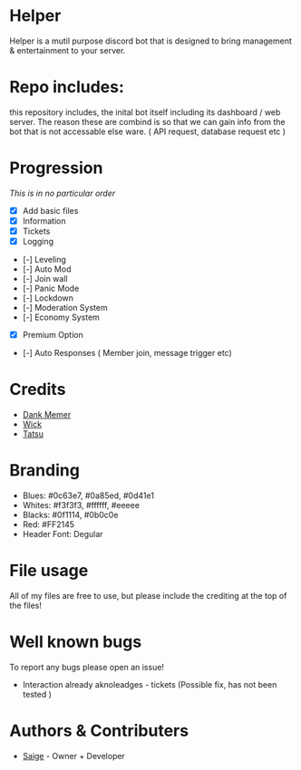 # Helper

Helper is a mutil purpose discord bot that is designed to bring management & entertainment to your server.

# Repo includes:

this repository includes, the inital bot itself including its dashboard / web server. The reason these are combind is so that we can gain info from the bot that is not accessable else ware. ( API request, database request etc )
#  Progression

*This is in no particular order*

- [x] Add basic files
- [x] Information
- [x] Tickets
- [x] Logging
- [-] Leveling
- [-] Auto Mod
- [-] Join wall
- [-] Panic Mode
- [-] Lockdown
- [-] Moderation System
- [-] Economy System
- [x] Premium Option
- [-] Auto Responses ( Member join, message trigger etc)


# Credits

 - [Dank Memer](https://dankmemer.lol/)
 - [Wick](https://wickbot.com/)
 - [Tatsu](https://tastu.gg)
 
# Branding

 - Blues: #0c63e7, #0a85ed, #0d41e1
 - Whites: #f3f3f3, #ffffff, #eeeee
 - Blacks: #0f1114, #0b0c0e
 - Red: #FF2145
 - Header Font: Degular

# File usage

 All of my files are free to use, but please include the crediting at the top of the files!
 
# Well known bugs

 To report any bugs please open an issue!

 - Interaction already aknoleadges - tickets (Possible fix, has not been tested )

# Authors & Contributers

 - [Saige](https://github.com/Saigeie) - Owner + Developer